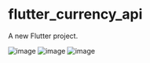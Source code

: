 # flutter_currency_api

A new Flutter project.

![image](https://user-images.githubusercontent.com/34317690/191673315-4bd1a987-4dc1-4d44-96f9-1315a312f989.png)
![image](https://user-images.githubusercontent.com/34317690/191673340-e7227c55-63e5-49bb-8de6-16d72ca1b5db.png)
![image](https://user-images.githubusercontent.com/34317690/191673362-7ab32a1f-441a-4f86-adc6-93af4fc1831c.png)
